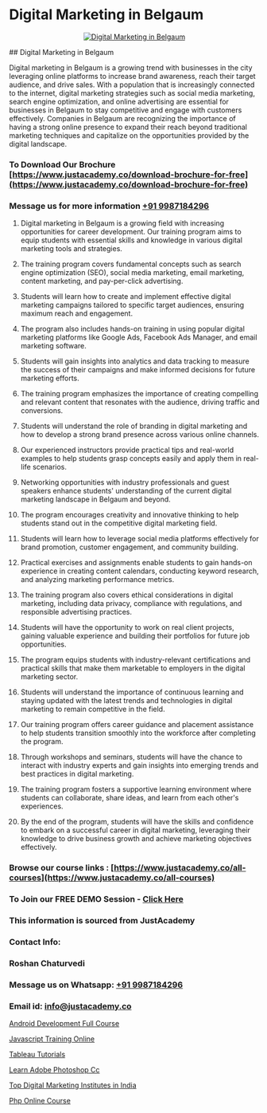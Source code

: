 # Digital Marketing in Belgaum

<p align="center">
  <a href="https://justacademy.co/course-detail/digital-marketing">
    <img src="https://justacademy.co/storage2/course_image/1676636720_course_image.webp" alt="Digital Marketing in Belgaum">
  </a>
</p>
## Digital Marketing in Belgaum

Digital marketing in Belgaum is a growing trend with businesses in the city leveraging online platforms to increase brand awareness, reach their target audience, and drive sales. With a population that is increasingly connected to the internet, digital marketing strategies such as social media marketing, search engine optimization, and online advertising are essential for businesses in Belgaum to stay competitive and engage with customers effectively. Companies in Belgaum are recognizing the importance of having a strong online presence to expand their reach beyond traditional marketing techniques and capitalize on the opportunities provided by the digital landscape.
### To Download Our Brochure [https://www.justacademy.co/download-brochure-for-free](https://www.justacademy.co/download-brochure-for-free)
### Message us for more information [+91 9987184296](https://api.whatsapp.com/send?phone=919987184296)
1) Digital marketing in Belgaum is a growing field with increasing opportunities for career development. Our training program aims to equip students with essential skills and knowledge in various digital marketing tools and strategies.

2) The training program covers fundamental concepts such as search engine optimization (SEO), social media marketing, email marketing, content marketing, and pay-per-click advertising.

3) Students will learn how to create and implement effective digital marketing campaigns tailored to specific target audiences, ensuring maximum reach and engagement.

4) The program also includes hands-on training in using popular digital marketing platforms like Google Ads, Facebook Ads Manager, and email marketing software.

5) Students will gain insights into analytics and data tracking to measure the success of their campaigns and make informed decisions for future marketing efforts.

6) The training program emphasizes the importance of creating compelling and relevant content that resonates with the audience, driving traffic and conversions.

7) Students will understand the role of branding in digital marketing and how to develop a strong brand presence across various online channels.

8) Our experienced instructors provide practical tips and real-world examples to help students grasp concepts easily and apply them in real-life scenarios.

9) Networking opportunities with industry professionals and guest speakers enhance students' understanding of the current digital marketing landscape in Belgaum and beyond.

10) The program encourages creativity and innovative thinking to help students stand out in the competitive digital marketing field.

11) Students will learn how to leverage social media platforms effectively for brand promotion, customer engagement, and community building.

12) Practical exercises and assignments enable students to gain hands-on experience in creating content calendars, conducting keyword research, and analyzing marketing performance metrics.

13) The training program also covers ethical considerations in digital marketing, including data privacy, compliance with regulations, and responsible advertising practices.

14) Students will have the opportunity to work on real client projects, gaining valuable experience and building their portfolios for future job opportunities.

15) The program equips students with industry-relevant certifications and practical skills that make them marketable to employers in the digital marketing sector.

16) Students will understand the importance of continuous learning and staying updated with the latest trends and technologies in digital marketing to remain competitive in the field.

17) Our training program offers career guidance and placement assistance to help students transition smoothly into the workforce after completing the program.

18) Through workshops and seminars, students will have the chance to interact with industry experts and gain insights into emerging trends and best practices in digital marketing.

19) The training program fosters a supportive learning environment where students can collaborate, share ideas, and learn from each other's experiences.

20) By the end of the program, students will have the skills and confidence to embark on a successful career in digital marketing, leveraging their knowledge to drive business growth and achieve marketing objectives effectively.

### Browse our course links : [https://www.justacademy.co/all-courses](https://www.justacademy.co/all-courses) 
### To Join our FREE DEMO Session - [Click Here](https://www.justacademy.co/register-for-course-demo)


### This information is sourced from JustAcademy
### Contact Info:
### Roshan Chaturvedi
### Message us on Whatsapp: [+91 9987184296](https://api.whatsapp.com/send?phone=919987184296)
### Email id: [info@justacademy.co](mailto:info@justacademy.co)
                
[Android Development Full Course](https://www.linkedin.com/pulse/android-development-full-course-justacademy-y94lc/)

[Javascript Training Online](https://www.linkedin.com/pulse/javascript-training-online-justacademy-coimbatore-tzm9e?trackingId=jOC9BihMzcXEW4TO07ny2A%3D%3D&lipi=urn%3Ali%3Apage%3Ad_flagship3_company_admin%3B7mNmKz24Tx%2BfRDkV0HwLig%3D%3D)

[Tableau Tutorials](https://medium.com/@negishivu99/tableau-tutorials-23e9e7cae41e)

[Learn Adobe Photoshop Cc](https://medium.com/@shivamja27/learn-adobe-photoshop-cc-3fac1fca185f)

[Top Digital Marketing Institutes in India](https://justacademyin.github.io/justacademy/top-digital-marketing-institutes-in-india)

[Php Online Course](https://justacademyin.github.io/justacademy/php-online-course)

